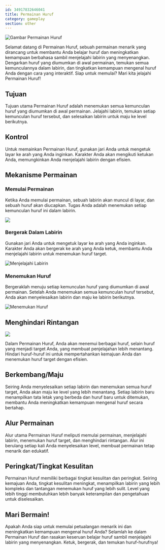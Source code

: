 ```yaml
---
id: 34917832646041
title: Permainan Huruf
category: gameplay
section: other
---
```

![Gambar Permainan Huruf](https://help.studycat.com/hc/article_attachments/34917832623897)

Selamat datang di Permainan Huruf, sebuah permainan menarik yang dirancang untuk membantu Anda belajar huruf dan meningkatkan kemampuan berbahasa sambil menjelajahi labirin yang menyenangkan. Dengarkan huruf yang diumumkan di awal permainan, temukan semua kemunculannya dalam labirin, dan tingkatkan kemampuan mengenal huruf Anda dengan cara yang interaktif. Siap untuk memulai? Mari kita jelajahi Permainan Huruf!

## Tujuan

Tujuan utama Permainan Huruf adalah menemukan semua kemunculan huruf yang diumumkan di awal permainan. Jelajahi labirin, temukan setiap kemunculan huruf tersebut, dan selesaikan labirin untuk maju ke level berikutnya.

## Kontrol

Untuk memainkan Permainan Huruf, gunakan jari Anda untuk mengetuk layar ke arah yang Anda inginkan. Karakter Anda akan mengikuti ketukan Anda, memungkinkan Anda menjelajahi labirin dengan efisien.

## Mekanisme Permainan

### Memulai Permainan

Ketika Anda memulai permainan, sebuah labirin akan muncul di layar, dan sebuah huruf akan diucapkan. Tugas Anda adalah menemukan setiap kemunculan huruf ini dalam labirin.

![](https://help.studycat.com/hc/article_attachments/35079949007769)

### Bergerak Dalam Labirin

Gunakan jari Anda untuk mengetuk layar ke arah yang Anda inginkan. Karakter Anda akan bergerak ke arah yang Anda ketuk, membantu Anda menjelajahi labirin untuk menemukan huruf target.

![Menjelajahi Labirin](https://help.studycat.com/hc/article_attachments/34917832629785)

### Menemukan Huruf

Bergeraklah menuju setiap kemunculan huruf yang diumumkan di awal permainan. Setelah Anda menemukan semua kemunculan huruf tersebut, Anda akan menyelesaikan labirin dan maju ke labirin berikutnya.

![Menemukan Huruf](https://help.studycat.com/hc/article_attachments/34917832631321)

## Menghindari Rintangan

![](https://help.studycat.com/hc/article_attachments/35076983481369)

Dalam Permainan Huruf, Anda akan menemui berbagai huruf, selain huruf yang menjadi target Anda, yang membuat penjelajahan lebih menantang. Hindari huruf-huruf ini untuk mempertahankan kemajuan Anda dan menemukan huruf target dengan efisien.

## Berkembang/Maju

Seiring Anda menyelesaikan setiap labirin dan menemukan semua huruf target, Anda akan maju ke level yang lebih menantang. Setiap labirin baru menampilkan tata letak yang berbeda dan huruf baru untuk ditemukan, membantu Anda meningkatkan kemampuan mengenal huruf secara bertahap.

## Alur Permainan

Alur utama Permainan Huruf meliputi memulai permainan, menjelajahi labirin, menemukan huruf target, dan menghindari rintangan. Alur ini berulang setiap kali Anda menyelesaikan level, membuat permainan tetap menarik dan edukatif.

## Peringkat/Tingkat Kesulitan

Permainan Huruf memiliki berbagai tingkat kesulitan dan peringkat. Seiring kemajuan Anda, tingkat kesulitan meningkat, menampilkan labirin yang lebih kompleks dan tantangan menemukan huruf yang lebih sulit. Level yang lebih tinggi membutuhkan lebih banyak keterampilan dan pengetahuan untuk diselesaikan.

## Mari Bermain!

Apakah Anda siap untuk memulai petualangan menarik ini dan meningkatkan kemampuan mengenal huruf Anda? Selamlah ke dalam Permainan Huruf dan rasakan keseruan belajar huruf sambil menjelajahi labirin yang menyenangkan. Ketuk, bergerak, dan temukan huruf-hurufnya!

